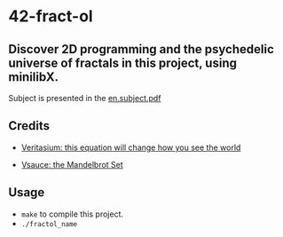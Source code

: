 # 42-fract-ol
## Discover 2D programming and the psychedelic universe of fractals in this project, using minilibX.


Subject is presented in the [en.subject.pdf](https://github.com/lavrenovamaria/42-fract-ol/files/7128672/en.subject.pdf)

## Credits

* [Veritasium: this equation will change how you see the world](https://www.youtube.com/watch?v=ovJcsL7vyrk)

* [Vsauce: the Mandelbrot Set](https://www.youtube.com/watch?v=MwjsO6aniig)

## Usage

* `make` to compile this project.
* `./fractol_name`
